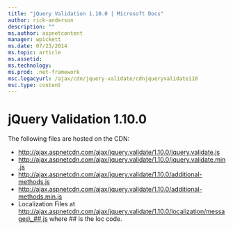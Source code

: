 ```yaml
---
title: "jQuery Validation 1.10.0 | Microsoft Docs"
author: rick-anderson
description: ""
ms.author: aspnetcontent
manager: wpickett
ms.date: 07/23/2014
ms.topic: article
ms.assetid: 
ms.technology: 
ms.prod: .net-framework
msc.legacyurl: /ajax/cdn/jquery-validate/cdnjqueryvalidate110
msc.type: content
---
```

jQuery Validation 1.10.0
====================
The following files are hosted on the CDN:

- http://ajax.aspnetcdn.com/ajax/jquery.validate/1.10.0/jquery.validate.js
- http://ajax.aspnetcdn.com/ajax/jquery.validate/1.10.0/jquery.validate.min.js
- http://ajax.aspnetcdn.com/ajax/jquery.validate/1.10.0/additional-methods.js
- http://ajax.aspnetcdn.com/ajax/jquery.validate/1.10.0/additional-methods.min.js
- Localization Files at http://ajax.aspnetcdn.com/ajax/jquery.validate/1.10.0/localization/messages\_##.js where ## is the loc code.